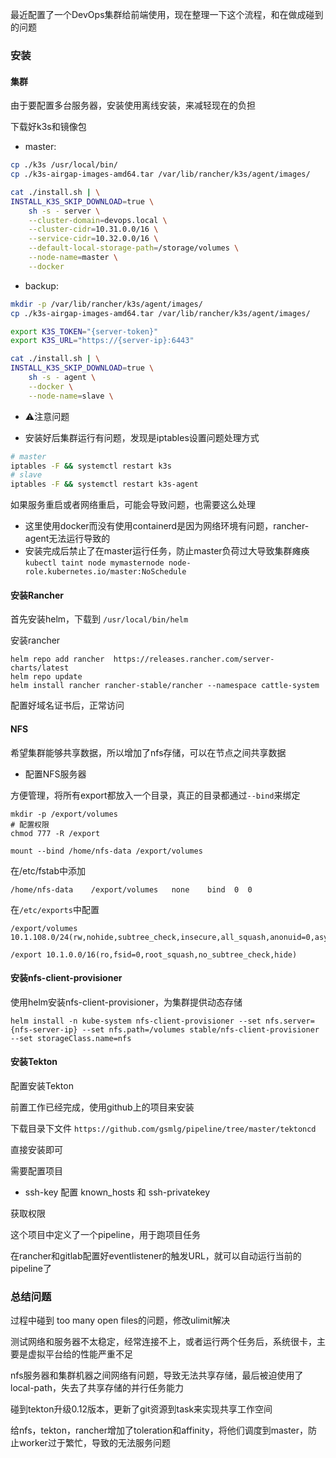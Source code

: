 最近配置了一个DevOps集群给前端使用，现在整理一下这个流程，和在做成碰到的问题

### 安装

#### 集群

由于要配置多台服务器，安装使用离线安装，来减轻现在的负担

下载好k3s和镜像包

- master:

```bash
cp ./k3s /usr/local/bin/
cp ./k3s-airgap-images-amd64.tar /var/lib/rancher/k3s/agent/images/

cat ./install.sh | \
INSTALL_K3S_SKIP_DOWNLOAD=true \
    sh -s - server \
    --cluster-domain=devops.local \
    --cluster-cidr=10.31.0.0/16 \
    --service-cidr=10.32.0.0/16 \
    --default-local-storage-path=/storage/volumes \
    --node-name=master \
    --docker
```

- backup:

```bash
mkdir -p /var/lib/rancher/k3s/agent/images/
cp ./k3s-airgap-images-amd64.tar /var/lib/rancher/k3s/agent/images/

export K3S_TOKEN="{server-token}"
export K3S_URL="https://{server-ip}:6443"

cat ./install.sh | \
INSTALL_K3S_SKIP_DOWNLOAD=true \
    sh -s - agent \
    --docker \
    --node-name=slave \
```

* ⚠️注意问题

- 安装好后集群运行有问题，发现是iptables设置问题处理方式
``` bash
# master
iptables -F && systemctl restart k3s
# slave
iptables -F && systemctl restart k3s-agent
```
如果服务重启或者网络重启，可能会导致问题，也需要这么处理
- 这里使用docker而没有使用containerd是因为网络环境有问题，rancher-agent无法运行导致的
- 安装完成后禁止了在master运行任务，防止master负荷过大导致集群瘫痪
`kubectl taint node mymasternode node-role.kubernetes.io/master:NoSchedule`

#### 安装Rancher

首先安装helm，下载到 `/usr/local/bin/helm` 

安装rancher

```shell
helm repo add rancher  https://releases.rancher.com/server-charts/latest
helm repo update
helm install rancher rancher-stable/rancher --namespace cattle-system
```

配置好域名证书后，正常访问


#### NFS

希望集群能够共享数据，所以增加了nfs存储，可以在节点之间共享数据

- 配置NFS服务器


方便管理，将所有export都放入一个目录，真正的目录都通过`--bind`来绑定

```shell
mkdir -p /export/volumes 
# 配置权限
chmod 777 -R /export

mount --bind /home/nfs-data /export/volumes
```

在/etc/fstab中添加

```fstab
/home/nfs-data    /export/volumes   none    bind  0  0
```

在`/etc/exports`中配置

```exports
/export/volumes 10.1.108.0/24(rw,nohide,subtree_check,insecure,all_squash,anonuid=0,async)

/export 10.1.0.0/16(ro,fsid=0,root_squash,no_subtree_check,hide)
```

#### 安装nfs-client-provisioner

使用helm安装nfs-client-provisioner，为集群提供动态存储

```shell
helm install -n kube-system nfs-client-provisioner --set nfs.server={nfs-server-ip} --set nfs.path=/volumes stable/nfs-client-provisioner --set storageClass.name=nfs
```

#### 安装Tekton

配置安装Tekton

前置工作已经完成，使用github上的项目来安装

下载目录下文件 `https://github.com/gsmlg/pipeline/tree/master/tektoncd`

直接安装即可

需要配置项目

- ssh-key
配置 known_hosts 和 ssh-privatekey

获取权限

这个项目中定义了一个pipeline，用于跑项目任务

在rancher和gitlab配置好eventlistener的触发URL，就可以自动运行当前的pipeline了


### 总结问题

过程中碰到 too many open files的问题，修改ulimit解决

测试网络和服务器不太稳定，经常连接不上，或者运行两个任务后，系统很卡，主要是虚拟平台给的性能严重不足

nfs服务器和集群机器之间网络有问题，导致无法共享存储，最后被迫使用了local-path，失去了共享存储的并行任务能力

碰到tekton升级0.12版本，更新了git资源到task来实现共享工作空间

给nfs，tekton，rancher增加了toleration和affinity，将他们调度到master，防止worker过于繁忙，导致的无法服务问题
